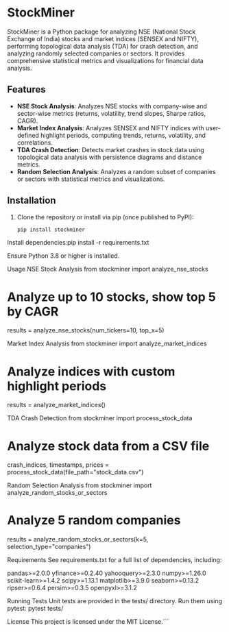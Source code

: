 # StockMiner

StockMiner is a Python package for analyzing NSE (National Stock Exchange of India) stocks and market indices (SENSEX and NIFTY), performing topological data analysis (TDA) for crash detection, and analyzing randomly selected companies or sectors. It provides comprehensive statistical metrics and visualizations for financial data analysis.

## Features

- **NSE Stock Analysis**: Analyzes NSE stocks with company-wise and sector-wise metrics (returns, volatility, trend slopes, Sharpe ratios, CAGR).
- **Market Index Analysis**: Analyzes SENSEX and NIFTY indices with user-defined highlight periods, computing trends, returns, volatility, and correlations.
- **TDA Crash Detection**: Detects market crashes in stock data using topological data analysis with persistence diagrams and distance metrics.
- **Random Selection Analysis**: Analyzes a random subset of companies or sectors with statistical metrics and visualizations.

## Installation

1. Clone the repository or install via pip (once published to PyPI):
   ```bash
   pip install stockminer


Install dependencies:pip install -r requirements.txt


Ensure Python 3.8 or higher is installed.

Usage
NSE Stock Analysis
from stockminer import analyze_nse_stocks

# Analyze up to 10 stocks, show top 5 by CAGR
results = analyze_nse_stocks(num_tickers=10, top_x=5)

Market Index Analysis
from stockminer import analyze_market_indices

# Analyze indices with custom highlight periods
results = analyze_market_indices()

TDA Crash Detection
from stockminer import process_stock_data

# Analyze stock data from a CSV file
crash_indices, timestamps, prices = process_stock_data(file_path="stock_data.csv")

Random Selection Analysis
from stockminer import analyze_random_stocks_or_sectors

# Analyze 5 random companies
results = analyze_random_stocks_or_sectors(k=5, selection_type="companies")

Requirements
See requirements.txt for a full list of dependencies, including:

pandas>=2.0.0
yfinance>=0.2.40
yahooquery>=2.3.0
numpy>=1.26.0
scikit-learn>=1.4.2
scipy>=1.13.1
matplotlib>=3.9.0
seaborn>=0.13.2
ripser>=0.6.4
persim>=0.3.5
openpyxl>=3.1.2

Running Tests
Unit tests are provided in the tests/ directory. Run them using pytest:
pytest tests/

License
This project is licensed under the MIT License.```